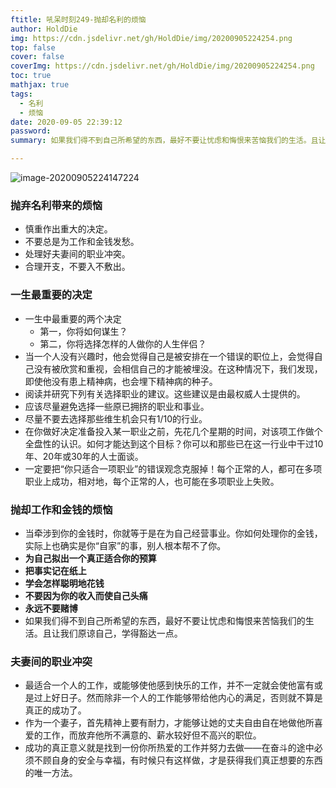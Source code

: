 ```yaml
---
ftitle: 吼呆时刻249-抛却名利的烦恼
author: HoldDie
img: https://cdn.jsdelivr.net/gh/HoldDie/img/20200905224254.png
top: false
cover: false
coverImg: https://cdn.jsdelivr.net/gh/HoldDie/img/20200905224254.png
toc: true
mathjax: true
tags:
  - 名利
  - 烦恼
date: 2020-09-05 22:39:12
password:
summary: 如果我们得不到自己所希望的东西，最好不要让忧虑和悔恨来苦恼我们的生活。且让我们原谅自己，学得豁达一点。

---
```


![image-20200905224147224](https://cdn.jsdelivr.net/gh/HoldDie/img/20200905224254.png)



### 抛弃名利带来的烦恼

- 慎重作出重大的决定。
- 不要总是为工作和金钱发愁。
- 处理好夫妻间的职业冲突。
- 合理开支，不要入不敷出。

### **一生最重要的决定**

- 一生中最重要的两个决定
  - 第一，你将如何谋生？
  - 第二，你将选择怎样的人做你的人生伴侣？
- 当一个人没有兴趣时，他会觉得自己是被安排在一个错误的职位上，会觉得自己没有被欣赏和重视，会相信自己的才能被埋没。在这种情况下，我们发现，即使他没有患上精神病，也会埋下精神病的种子。
- 阅读并研究下列有关选择职业的建议。这些建议是由最权威人士提供的。
- 应该尽量避免选择一些原已拥挤的职业和事业。
- 尽量不要去选择那些维生机会只有1/10的行业。
- 在你做好决定准备投入某一职业之前，先花几个星期的时间，对该项工作做个全盘性的认识。如何才能达到这个目标？你可以和那些已在这一行业中干过10年、20年或30年的人士面谈。
- 一定要把“你只适合一项职业”的错误观念克服掉！每个正常的人，都可在多项职业上成功，相对地，每个正常的人，也可能在多项职业上失败。

### **抛却工作和金钱的烦恼**

- 当牵涉到你的金钱时，你就等于是在为自己经营事业。你如何处理你的金钱，实际上也确实是你“自家”的事，别人根本帮不了你。
- **为自己拟出一个真正适合你的预算**
- **把事实记在纸上**
- **学会怎样聪明地花钱**
- **不要因为你的收入而使自己头痛**
- **永远不要赌博**
- 如果我们得不到自己所希望的东西，最好不要让忧虑和悔恨来苦恼我们的生活。且让我们原谅自己，学得豁达一点。

### **夫妻间的职业冲突**

- 最适合一个人的工作，或能够使他感到快乐的工作，并不一定就会使他富有或是过上好日子。然而除非一个人的工作能够带给他内心的满足，否则就不算是真正的成功了。
- 作为一个妻子，首先精神上要有耐力，才能够让她的丈夫自由自在地做他所喜爱的工作，而放弃他所不满意的、薪水较好但不高兴的职位。
- 成功的真正意义就是找到一份你所热爱的工作并努力去做——在奋斗的途中必须不顾自身的安全与幸福，有时候只有这样做，才是获得我们真正想要的东西的唯一方法。